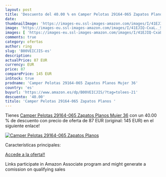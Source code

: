 ```yaml
---
layout: post
title: 'Descuento del 40.00 % en Camper Pelotas 29164-065 Zapatos Planos '
date: 
thumbnailImage: 'https://images-eu.ssl-images-amazon.com/images/I/41EJIQ-CxaL._SL200_.jpg'
image: 'https://images-eu.ssl-images-amazon.com/images/I/41EJIQ-CxaL._SL200_.jpg'
images: [ 'https://images-eu.ssl-images-amazon.com/images/I/41EJIQ-CxaL._SL200_.jpg' ]
comments: true
category: ofertas
author: ring
slug: 'B00VEICJIS-es'
description:
actualPrice: 87 EUR
currency: EUR
price: 87
comparePrice: 145 EUR
inStock: true
prodname: 'Camper Pelotas 29164-065 Zapatos Planos Mujer 36'
country: 'es'
buyurl: 'https://www.amazon.es/dp/B00VEICJIS/?tag=tolees-21'
descuento: '40.00'
titulo: 'Camper Pelotas 29164-065 Zapatos Planos '
---
```


Tienes [Camper Pelotas 29164-065 Zapatos Planos Mujer 36](https://www.amazon.es/dp/B00VEICJIS/?tag=tolees-21) con un 40.00 % de descuento con precio de oferta de 87 EUR (original: 145 EUR) en el siguiente enlace!

[![Camper Pelotas 29164-065 Zapatos Planos ](https://images-eu.ssl-images-amazon.com/images/I/41EJIQ-CxaL._SL200_.jpg)](https://www.amazon.es/dp/B00VEICJIS/?tag=tolees-21)

Características principales:


[Accede a la oferta!!](https://www.amazon.es/dp/B00VEICJIS/?tag=tolees-21)

Links participate in Amazon Associate program and might generate a comission on qualifying sales


